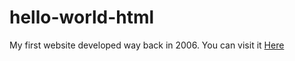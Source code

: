 # hello-world-html
My first website developed way back in 2006. You can visit it <a href="https://hello-world-html.herokuapp.com/"> Here </a>
